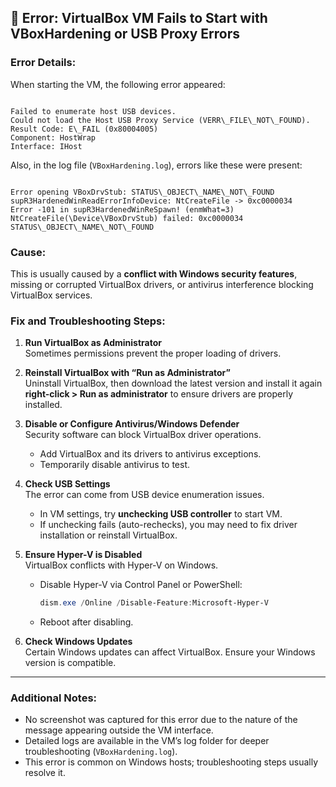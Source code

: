 ## 🛑 Error: VirtualBox VM Fails to Start with VBoxHardening or USB Proxy Errors

### Error Details:
When starting the VM, the following error appeared:

```

Failed to enumerate host USB devices.
Could not load the Host USB Proxy Service (VERR\_FILE\_NOT\_FOUND).
Result Code: E\_FAIL (0x80004005)
Component: HostWrap
Interface: IHost

```

Also, in the log file (`VBoxHardening.log`), errors like these were present:

```

Error opening VBoxDrvStub: STATUS\_OBJECT\_NAME\_NOT\_FOUND
supR3HardenedWinReadErrorInfoDevice: NtCreateFile -> 0xc0000034
Error -101 in supR3HardenedWinReSpawn! (enmWhat=3)
NtCreateFile(\Device\VBoxDrvStub) failed: 0xc0000034 STATUS\_OBJECT\_NAME\_NOT\_FOUND

````

### Cause:
This is usually caused by a **conflict with Windows security features**, missing or corrupted VirtualBox drivers, or antivirus interference blocking VirtualBox services.

### Fix and Troubleshooting Steps:

1. **Run VirtualBox as Administrator**  
   Sometimes permissions prevent the proper loading of drivers.

2. **Reinstall VirtualBox with “Run as Administrator”**  
   Uninstall VirtualBox, then download the latest version and install it again **right-click > Run as administrator** to ensure drivers are properly installed.

3. **Disable or Configure Antivirus/Windows Defender**  
   Security software can block VirtualBox driver operations.  
   - Add VirtualBox and its drivers to antivirus exceptions.  
   - Temporarily disable antivirus to test.

4. **Check USB Settings**  
   The error can come from USB device enumeration issues.  
   - In VM settings, try **unchecking USB controller** to start VM.  
   - If unchecking fails (auto-rechecks), you may need to fix driver installation or reinstall VirtualBox.

5. **Ensure Hyper-V is Disabled**  
   VirtualBox conflicts with Hyper-V on Windows.  
   - Disable Hyper-V via Control Panel or PowerShell:  
     ```powershell
     dism.exe /Online /Disable-Feature:Microsoft-Hyper-V
     ```  
   - Reboot after disabling.

6. **Check Windows Updates**  
   Certain Windows updates can affect VirtualBox. Ensure your Windows version is compatible.

---

### Additional Notes:

- No screenshot was captured for this error due to the nature of the message appearing outside the VM interface.
- Detailed logs are available in the VM’s log folder for deeper troubleshooting (`VBoxHardening.log`).
- This error is common on Windows hosts; troubleshooting steps usually resolve it.
````
